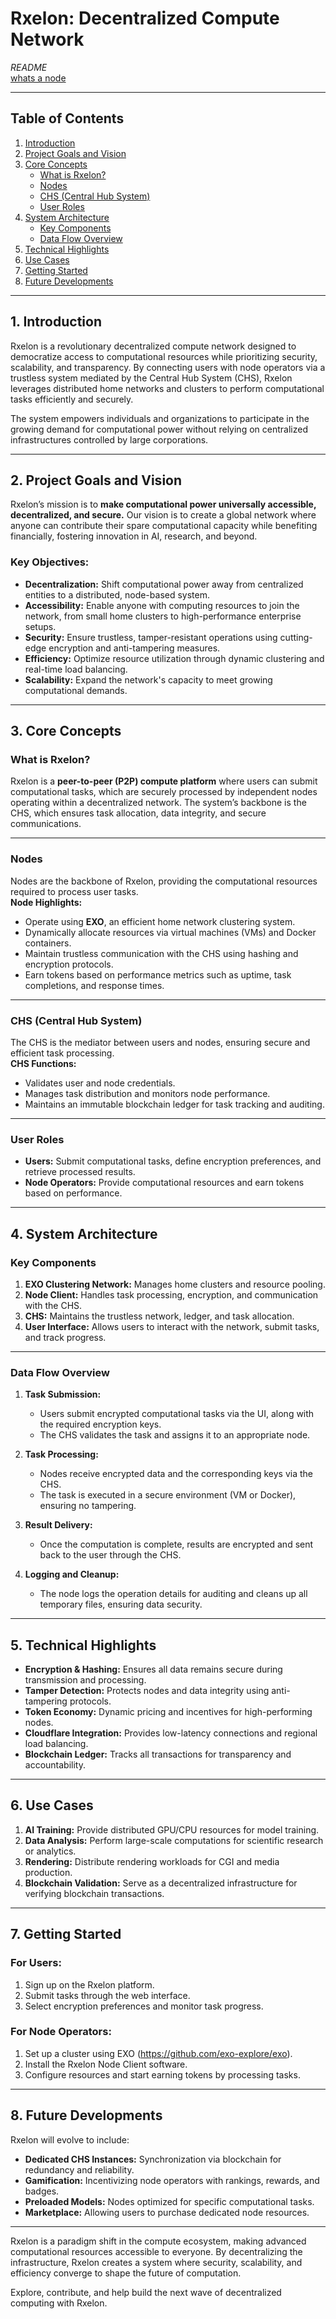 # **Rxelon: Decentralized Compute Network**  
*README*  
[whats a node](https://github.com/unaveragetech/Rxelon/blob/d968a2c8ba52994fe416be56e95ef2f323e8029e/What%E2%80%99s_a_node%3F.md)

---

## **Table of Contents**  
1. [Introduction](#introduction)  
2. [Project Goals and Vision](#project-goals-and-vision)  
3. [Core Concepts](#core-concepts)  
   - [What is Rxelon?](#what-is-rxelon)  
   - [Nodes](#nodes)  
   - [CHS (Central Hub System)](#chs-central-hub-system)  
   - [User Roles](#user-roles)  
4. [System Architecture](#system-architecture)  
   - [Key Components](#key-components)  
   - [Data Flow Overview](#data-flow-overview)  
5. [Technical Highlights](#technical-highlights)  
6. [Use Cases](#use-cases)  
7. [Getting Started](#getting-started)  
8. [Future Developments](#future-developments)  

---

## **1. Introduction**  
Rxelon is a revolutionary decentralized compute network designed to democratize access to computational resources while prioritizing security, scalability, and transparency. By connecting users with node operators via a trustless system mediated by the Central Hub System (CHS), Rxelon leverages distributed home networks and clusters to perform computational tasks efficiently and securely.

The system empowers individuals and organizations to participate in the growing demand for computational power without relying on centralized infrastructures controlled by large corporations.

---

## **2. Project Goals and Vision**  
Rxelon’s mission is to **make computational power universally accessible, decentralized, and secure.** Our vision is to create a global network where anyone can contribute their spare computational capacity while benefiting financially, fostering innovation in AI, research, and beyond.

### **Key Objectives:**  
- **Decentralization:** Shift computational power away from centralized entities to a distributed, node-based system.  
- **Accessibility:** Enable anyone with computing resources to join the network, from small home clusters to high-performance enterprise setups.  
- **Security:** Ensure trustless, tamper-resistant operations using cutting-edge encryption and anti-tampering measures.  
- **Efficiency:** Optimize resource utilization through dynamic clustering and real-time load balancing.  
- **Scalability:** Expand the network's capacity to meet growing computational demands.  

---

## **3. Core Concepts**

### **What is Rxelon?**  
Rxelon is a **peer-to-peer (P2P) compute platform** where users can submit computational tasks, which are securely processed by independent nodes operating within a decentralized network. The system’s backbone is the CHS, which ensures task allocation, data integrity, and secure communications.

---

### **Nodes**  
Nodes are the backbone of Rxelon, providing the computational resources required to process user tasks.  
**Node Highlights:**  
- Operate using **EXO**, an efficient home network clustering system.  
- Dynamically allocate resources via virtual machines (VMs) and Docker containers.  
- Maintain trustless communication with the CHS using hashing and encryption protocols.  
- Earn tokens based on performance metrics such as uptime, task completions, and response times.  

---

### **CHS (Central Hub System)**  
The CHS is the mediator between users and nodes, ensuring secure and efficient task processing.  
**CHS Functions:**  
- Validates user and node credentials.  
- Manages task distribution and monitors node performance.  
- Maintains an immutable blockchain ledger for task tracking and auditing.  

---

### **User Roles**  
- **Users:** Submit computational tasks, define encryption preferences, and retrieve processed results.  
- **Node Operators:** Provide computational resources and earn tokens based on performance.  

---

## **4. System Architecture**  

### **Key Components**  
1. **EXO Clustering Network:** Manages home clusters and resource pooling.  
2. **Node Client:** Handles task processing, encryption, and communication with the CHS.  
3. **CHS:** Maintains the trustless network, ledger, and task allocation.  
4. **User Interface:** Allows users to interact with the network, submit tasks, and track progress.  

---

### **Data Flow Overview**  

1. **Task Submission:**  
   - Users submit encrypted computational tasks via the UI, along with the required encryption keys.  
   - The CHS validates the task and assigns it to an appropriate node.  

2. **Task Processing:**  
   - Nodes receive encrypted data and the corresponding keys via the CHS.  
   - The task is executed in a secure environment (VM or Docker), ensuring no tampering.  

3. **Result Delivery:**  
   - Once the computation is complete, results are encrypted and sent back to the user through the CHS.  

4. **Logging and Cleanup:**  
   - The node logs the operation details for auditing and cleans up all temporary files, ensuring data security.  

---

## **5. Technical Highlights**  
- **Encryption & Hashing:** Ensures all data remains secure during transmission and processing.  
- **Tamper Detection:** Protects nodes and data integrity using anti-tampering protocols.  
- **Token Economy:** Dynamic pricing and incentives for high-performing nodes.  
- **Cloudflare Integration:** Provides low-latency connections and regional load balancing.  
- **Blockchain Ledger:** Tracks all transactions for transparency and accountability.  

---

## **6. Use Cases**  
1. **AI Training:** Provide distributed GPU/CPU resources for model training.  
2. **Data Analysis:** Perform large-scale computations for scientific research or analytics.  
3. **Rendering:** Distribute rendering workloads for CGI and media production.  
4. **Blockchain Validation:** Serve as a decentralized infrastructure for verifying blockchain transactions.  

---

## **7. Getting Started**  

### **For Users:**  
1. Sign up on the Rxelon platform.  
2. Submit tasks through the web interface.  
3. Select encryption preferences and monitor task progress.  

### **For Node Operators:**  
1. Set up a cluster using EXO (https://github.com/exo-explore/exo).  
2. Install the Rxelon Node Client software.  
3. Configure resources and start earning tokens by processing tasks.  

---

## **8. Future Developments**  
Rxelon will evolve to include:  
- **Dedicated CHS Instances:** Synchronization via blockchain for redundancy and reliability.  
- **Gamification:** Incentivizing node operators with rankings, rewards, and badges.  
- **Preloaded Models:** Nodes optimized for specific computational tasks.  
- **Marketplace:** Allowing users to purchase dedicated node resources.  

---

Rxelon is a paradigm shift in the compute ecosystem, making advanced computational resources accessible to everyone. By decentralizing the infrastructure, Rxelon creates a system where security, scalability, and efficiency converge to shape the future of computation.

Explore, contribute, and help build the next wave of decentralized computing with Rxelon.  
